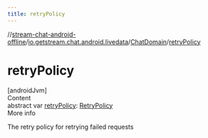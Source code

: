 ```yaml
---
title: retryPolicy
---
```

//[stream-chat-android-offline](../../../index.md)/[io.getstream.chat.android.livedata](../index.md)/[ChatDomain](index.md)/[retryPolicy](retryPolicy.md)



# retryPolicy  
[androidJvm]  
Content  
abstract var [retryPolicy](retryPolicy.md): [RetryPolicy](../../io.getstream.chat.android.livedata.utils/RetryPolicy/index.md)  
More info  


The retry policy for retrying failed requests

  



